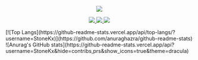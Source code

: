 <p align='center'>
    <img src="https://capsule-render.vercel.app/api?type=waving&color=4fb8d0&height=300&section=header&text=Welcome%20&fontSize=90&animation=fadeIn&fontAlignY=38&desc=Decorate%20GitHub%20Profile%20or%20any%20Repo%20like%20me!&descAlignY=51&descAlign=62"/>
</p>

<p align='center'>
  <a href="https://github.com/kyechan99/capsule-render/labels/Idea">
    <img src="https://img.shields.io/badge/IDEA%20ISSUE%20-%23F7DF1E.svg?&style=for-the-badge&&logoColor=white"/>
  </a>
  <a href="#demo">
    <img src="https://img.shields.io/badge/DEMO%20-%234FC08D.svg?&style=for-the-badge&&logoColor=white"/>
  </a>
  <a href="https://capsule-render.vercel.app/">
    <img src="https://img.shields.io/badge/Generator%20-%235c86fa.svg?&style=for-the-badge&&logoColor=white"/>
  </a>
</p> 
[![Top Langs](https://github-readme-stats.vercel.app/api/top-langs/?username=StoneKx)](https://github.com/anuraghazra/github-readme-stats)
![Anurag's GitHub stats](https://github-readme-stats.vercel.app/api?username=StoneKx&hide=contribs,prs&show_icons=true&theme=dracula)
